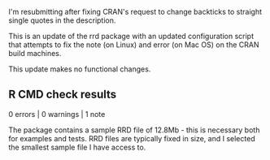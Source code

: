 I'm resubmitting after fixing CRAN's request to change backticks to straight single quotes in the description.

This is an update of the rrd package with an updated configuration script that attempts to fix the note (on Linux) and error (on Mac OS) on the CRAN build machines.

This update makes no functional changes.

## R CMD check results

0 errors | 0 warnings | 1 note

The package contains a sample RRD file of 12.8Mb - this is necessary both for examples and tests.  RRD files are typically fixed in size, and I selected the smallest sample file I have access to.

